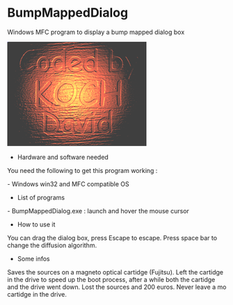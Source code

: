 # BumpMappedDialog

Windows MFC program to display a bump mapped dialog box

![BumpMappedDialog](https://raw.githubusercontent.com/Kochise/BumpMappedDialog/master/BumpMappedDialog.png)

* Hardware and software needed

You need the following to get this program working :

\- Windows win32 and MFC compatible OS<br>

* List of programs

\- BumpMappedDialog.exe : launch and hover the mouse cursor<br>

* How to use it

You can drag the dialog box, press Escape to escape. Press space bar to change the diffusion algorithm.

* Some infos

Saves the sources on a magneto optical cartidge (Fujitsu). Left the cartidge in the drive to speed up the boot process, after a while both the cartidge and the drive went down. Lost the sources and 200 euros. Never leave a mo cartidge in the drive.
